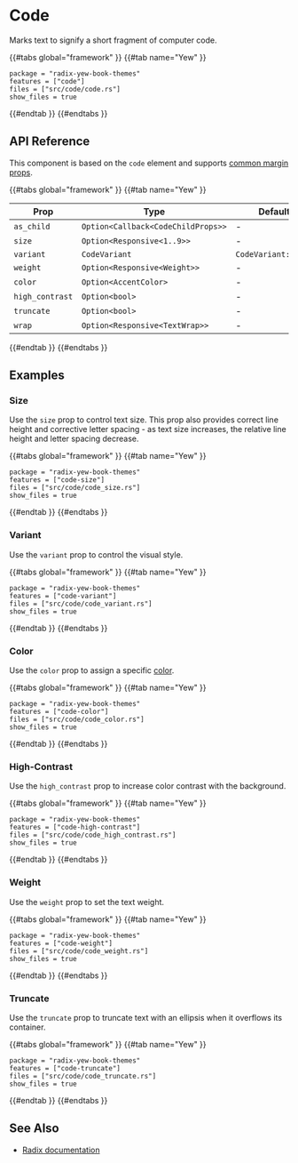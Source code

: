 # Code

Marks text to signify a short fragment of computer code.

{{#tabs global="framework" }}
{{#tab name="Yew" }}

```toml,trunk
package = "radix-yew-book-themes"
features = ["code"]
files = ["src/code/code.rs"]
show_files = true
```

{{#endtab }}
{{#endtabs }}

## API Reference

This component is based on the `code` element and supports [common margin props](../overview/layout.md#margin-props).

{{#tabs global="framework" }}
{{#tab name="Yew" }}

| Prop            | Type                               | Default             |
| --------------- | ---------------------------------- | ------------------- |
| `as_child`      | `Option<Callback<CodeChildProps>>` | -                   |
| `size`          | `Option<Responsive<1..9>>`         | -                   |
| `variant`       | `CodeVariant`                      | `CodeVariant::Soft` |
| `weight`        | `Option<Responsive<Weight>>`       | -                   |
| `color`         | `Option<AccentColor>`              | -                   |
| `high_contrast` | `Option<bool>`                     | -                   |
| `truncate`      | `Option<bool>`                     | -                   |
| `wrap`          | `Option<Responsive<TextWrap>>`     | -                   |

{{#endtab }}
{{#endtabs }}

## Examples

### Size

Use the `size` prop to control text size. This prop also provides correct line height and corrective letter spacing - as text size increases, the relative line height and letter spacing decrease.

{{#tabs global="framework" }}
{{#tab name="Yew" }}

```toml,trunk
package = "radix-yew-book-themes"
features = ["code-size"]
files = ["src/code/code_size.rs"]
show_files = true
```

{{#endtab }}
{{#endtabs }}

### Variant

Use the `variant` prop to control the visual style.

{{#tabs global="framework" }}
{{#tab name="Yew" }}

```toml,trunk
package = "radix-yew-book-themes"
features = ["code-variant"]
files = ["src/code/code_variant.rs"]
show_files = true
```

{{#endtab }}
{{#endtabs }}

### Color

Use the `color` prop to assign a specific [color](../theme/color.md).

{{#tabs global="framework" }}
{{#tab name="Yew" }}

```toml,trunk
package = "radix-yew-book-themes"
features = ["code-color"]
files = ["src/code/code_color.rs"]
show_files = true
```

{{#endtab }}
{{#endtabs }}

### High-Contrast

Use the `high_contrast` prop to increase color contrast with the background.

{{#tabs global="framework" }}
{{#tab name="Yew" }}

```toml,trunk
package = "radix-yew-book-themes"
features = ["code-high-contrast"]
files = ["src/code/code_high_contrast.rs"]
show_files = true
```

{{#endtab }}
{{#endtabs }}

### Weight

Use the `weight` prop to set the text weight.

{{#tabs global="framework" }}
{{#tab name="Yew" }}

```toml,trunk
package = "radix-yew-book-themes"
features = ["code-weight"]
files = ["src/code/code_weight.rs"]
show_files = true
```

{{#endtab }}
{{#endtabs }}

### Truncate

Use the `truncate` prop to truncate text with an ellipsis when it overflows its container.

{{#tabs global="framework" }}
{{#tab name="Yew" }}

```toml,trunk
package = "radix-yew-book-themes"
features = ["code-truncate"]
files = ["src/code/code_truncate.rs"]
show_files = true
```

{{#endtab }}
{{#endtabs }}

## See Also

-   [Radix documentation](https://www.radix-ui.com/themes/docs/components/code)
